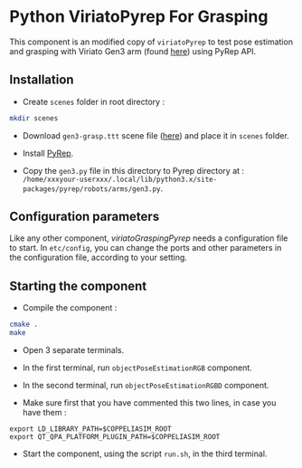 # Python ViriatoPyrep For Grasping

This component is an modified copy of `viriatoPyrep` to test pose estimation and grasping with Viriato Gen3 arm (found [here](https://drive.google.com/file/d/1xcmN0KhPeRa4pRaAOfZrDxP2IEozzAGO/view?usp=sharing)) using PyRep API.

## Installation

-   Create `scenes` folder in root directory :
```bash
mkdir scenes
```

-   Download `gen3-grasp.ttt` scene file ([here](https://drive.google.com/file/d/1-U2pyKdZ-IfK8SAV-_h0u5YISan0F1Im/view?usp=sharing)) and place it in `scenes` folder.

-   Install [PyRep](https://github.com/stepjam/PyRep).

-   Copy the `gen3.py` file in this directory to Pyrep directory at : `/home/xxxyour-userxxx/.local/lib/python3.x/site-packages/pyrep/robots/arms/gen3.py`.

## Configuration parameters

Like any other component, *viriatoGraspingPyrep* needs a configuration file to start. In `etc/config`, you can change the ports and other parameters in the configuration file, according to your setting.

## Starting the component

-   Compile the component :
```bash
cmake .
make
```

-   Open 3 separate terminals.

-   In the first terminal, run `objectPoseEstimationRGB` component.

-   In the second terminal, run `objectPoseEstimationRGBD` component.

-   Make sure first that you have commented this two lines, in case you have them :
 ```
export LD_LIBRARY_PATH=$COPPELIASIM_ROOT
export QT_QPA_PLATFORM_PLUGIN_PATH=$COPPELIASIM_ROOT
```

-   Start the component, using the script `run.sh`, in the third terminal.
